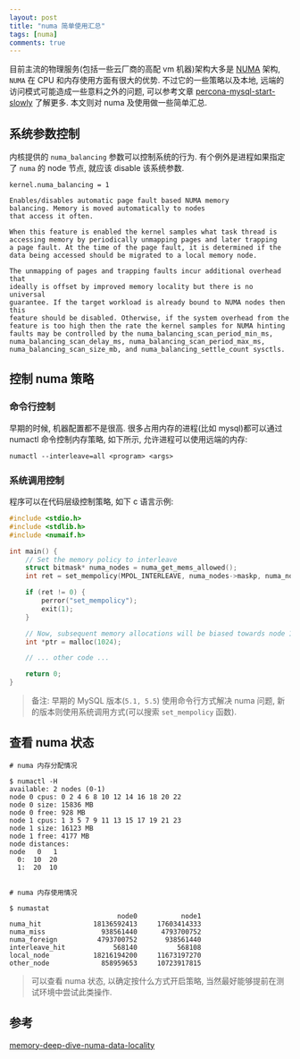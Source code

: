 ```yaml
---
layout: post
title: "numa 简单使用汇总"
tags: [numa]
comments: true
---
```


目前主流的物理服务(包括一些云厂商的高配 vm 机器)架构大多是 [NUMA](https://en.wikipedia.org/wiki/Non-uniform_memory_access) 架构, `NUMA` 在 CPU 和内存使用方面有很大的优势. 不过它的一些策略以及本地, 远端的访问模式可能造成一些意料之外的问题, 可以参考文章 [percona-mysql-start-slowly](https://blog.arstercz.com/percona-mysql-start-slowly/) 了解更多. 本文则对 numa 及使用做一些简单汇总.

## 系统参数控制

内核提供的 `numa_balancing` 参数可以控制系统的行为. 有个例外是进程如果指定了 `numa` 的 node 节点, 就应该 disable 该系统参数.
```
kernel.numa_balancing = 1

Enables/disables automatic page fault based NUMA memory
balancing. Memory is moved automatically to nodes
that access it often.

When this feature is enabled the kernel samples what task thread is 
accessing memory by periodically unmapping pages and later trapping 
a page fault. At the time of the page fault, it is determined if the 
data being accessed should be migrated to a local memory node.

The unmapping of pages and trapping faults incur additional overhead that
ideally is offset by improved memory locality but there is no universal
guarantee. If the target workload is already bound to NUMA nodes then this
feature should be disabled. Otherwise, if the system overhead from the
feature is too high then the rate the kernel samples for NUMA hinting
faults may be controlled by the numa_balancing_scan_period_min_ms,
numa_balancing_scan_delay_ms, numa_balancing_scan_period_max_ms,
numa_balancing_scan_size_mb, and numa_balancing_settle_count sysctls.
```

## 控制 numa 策略

### 命令行控制

早期的时候, 机器配置都不是很高. 很多占用内存的进程(比如 mysql)都可以通过 numactl 命令控制内存策略, 如下所示, 允许进程可以使用远端的内存:
```
numactl --interleave=all <program> <args>
```

### 系统调用控制

程序可以在代码层级控制策略, 如下 c 语言示例:
```c
#include <stdio.h>
#include <stdlib.h>
#include <numaif.h>

int main() {
    // Set the memory policy to interleave
    struct bitmask* numa_nodes = numa_get_mems_allowed();
    int ret = set_mempolicy(MPOL_INTERLEAVE, numa_nodes->maskp, numa_nodes->size);

    if (ret != 0) {
        perror("set_mempolicy");
        exit(1);
    }

    // Now, subsequent memory allocations will be biased towards node 1
    int *ptr = malloc(1024);

    // ... other code ...

    return 0;
}
```

> 备注: 早期的 MySQL 版本(`5.1, 5.5`) 使用命令行方式解决 numa 问题, 新的版本则使用系统调用方式(可以搜索 `set_mempolicy` 函数). 

## 查看 numa 状态

```
# numa 内存分配情况

$ numactl -H
available: 2 nodes (0-1)
node 0 cpus: 0 2 4 6 8 10 12 14 16 18 20 22
node 0 size: 15836 MB
node 0 free: 928 MB
node 1 cpus: 1 3 5 7 9 11 13 15 17 19 21 23
node 1 size: 16123 MB
node 1 free: 4177 MB
node distances:
node   0   1 
  0:  10  20 
  1:  20  10


# numa 内存使用情况

$ numastat 
                           node0           node1
numa_hit             18136592413     17603414333
numa_miss              938561440      4793700752
numa_foreign          4793700752       938561440
interleave_hit            568140          568108
local_node           18216194200     11673197270
other_node             858959653     10723917815
```

> 可以查看 numa 状态, 以确定按什么方式开启策略, 当然最好能够提前在测试环境中尝试此类操作.

## 参考

[memory-deep-dive-numa-data-locality](https://frankdenneman.nl/2015/02/27/memory-deep-dive-numa-data-locality/)  

